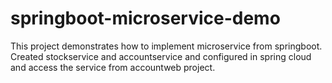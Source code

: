 # springboot-microservice-demo
This project demonstrates how to implement microservice from springboot. Created stockservice and accountservice and configured in spring cloud and access the service from accountweb project.
